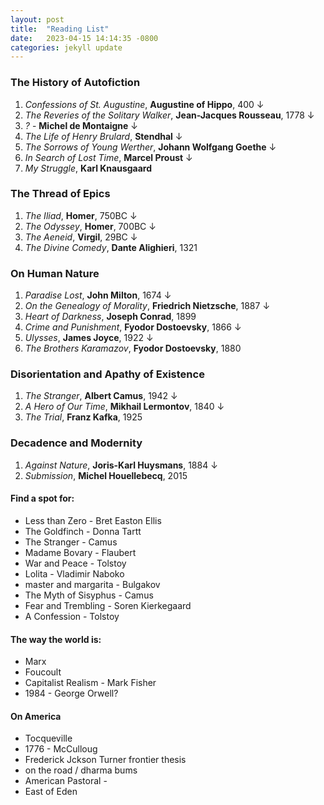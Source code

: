 ```yaml
---
layout: post
title:  "Reading List"
date:   2023-04-15 14:14:35 -0800
categories: jekyll update
---
```


### The History of Autofiction
1. *Confessions of St. Augustine*, **Augustine of Hippo**, 400 &darr;
2. *The Reveries of the Solitary Walker*, **Jean-Jacques Rousseau**, 1778 &darr;
3. *?* - **Michel de Montaigne** &darr;
4. *The Life of Henry Brulard*, **Stendhal** &darr;
5. *The Sorrows of Young Werther*, **Johann Wolfgang Goethe** &darr;
6. *In Search of Lost Time*, **Marcel Proust** &darr; 
7. *My Struggle*, **Karl Knausgaard** 

### The Thread of Epics
1. *The Iliad*, **Homer**, 750BC &darr;
2. *The Odyssey*, **Homer**, 700BC &darr;
3. *The Aeneid*, **Virgil**, 29BC &darr;
4. *The Divine Comedy*, **Dante Alighieri**, 1321 

### On Human Nature
1. *Paradise Lost*, **John Milton**, 1674 &darr;
2. *On the Genealogy of Morality*, **Friedrich Nietzsche**, 1887 &darr;
3. *Heart of Darkness*, **Joseph Conrad**, 1899
3. *Crime and Punishment*, **Fyodor Dostoevsky**, 1866 &darr; 
4. *Ulysses*, **James Joyce**, 1922 &darr; 
5. *The Brothers Karamazov*, **Fyodor Dostoevsky**, 1880

### Disorientation and Apathy of Existence
1. *The Stranger*, **Albert Camus**, 1942 &darr;
2. *A Hero of Our Time*, **Mikhail Lermontov**, 1840 &darr;
2. *The Trial*, **Franz Kafka**, 1925

### Decadence and Modernity
1. *Against Nature*, **Joris-Karl Huysmans**, 1884 &darr;
2. *Submission*, **Michel Houellebecq**, 2015





#### Find a spot for:
* Less than Zero - Bret Easton Ellis
* The Goldfinch - Donna Tartt
* The Stranger - Camus
* Madame Bovary - Flaubert
* War and Peace - Tolstoy
* Lolita - Vladimir Naboko
* master and margarita - Bulgakov
* The Myth of Sisyphus - Camus
* Fear and Trembling - Soren Kierkegaard
* A Confession - Tolstoy

#### The way the world is:
* Marx
* Foucoult
* Capitalist Realism - Mark Fisher
* 1984 - George Orwell?
#### On America
* Tocqueville
* 1776 - McCulloug
* Frederick Jckson Turner frontier thesis
* on the road / dharma bums
* American Pastoral -
* East of Eden

